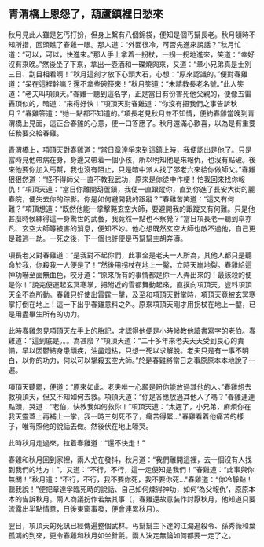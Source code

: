 青渭橋上恩怨了，葫蘆鎮裡日愁來
------------------------------

秋月見此人雖是乞丐打扮，但身上繫有八個錦袋，便知是個丐幫長老。秋月頓時不知所措，回頭瞧了春雞一眼。那人道：“外面很冷，可否先進來說話？”秋月忙道：“可以，可以，快進來。”那人手上拿着一拐杖，一拐一拐地進來，笑道：“幸好沒有來晚。”然後坐了下來，拿出一壺酒和一碟燒肉來，又道：“章小兄弟真是士別三日、刮目相看啊！”秋月這刻才放下心頭大石，心想：“原來認識的。”便對春雞道：“呆在這裡幹嘛？還不拿些碗筷來！”秋月笑道：“未請教長老名號。”此人笑道：“老夫叫項頂天。”春雞一聽到這名字，正是當日有份害死他父親的，便像五雷轟頂似的，暗道：“來得好快！”項頂天對春雞道：“你沒有把我們之事告訴秋月？”春雞答道：“她一點都不知道的。”項長老見秋月並不知情，便約春雞當晚到青渭橋上見面，這正合春雞的心意，便一口答應了。秋月還滿心歡喜，以為是有重要任務要交給春雞。

青渭橋上，項頂天對春雞道：“當日章達孚來到這鎮上時，我便認出是他了。只是當時見他帶病在身，身邊又帶着一個小孩，所以明知他是來報仇，也沒有點破。後來他要你加入丐幫，我也沒有阻止，只是暗中派人找了邵老六來給你做師父。”春雞狠狠然道：“怪不得師父一直不教我武功，原來是你從中作梗！怕我回來找你報仇！”項頂天道：“當日你離開葫蘆鎮，我便一直跟蹤你，直到你進了長安大街的麗春院，便失去你的踪影。你是如何避開我的跟蹤？”春雞苦笑道：“這又有何難？”項頂想道：“既然他能一掌擊斃玄空大師，要避開我的跟蹤又有何難。只是他甚麼時候練得這一身驚世的武藝，我竟然一點也不察覺？”當日項長老一聽到卓亦凡、玄空大師等被害的消息，便知不妙。他心想既然玄空大師也敵不過他，自己更是難逃一劫。一死之後，下一個也許便是丐幫幫主胡奔濤。

項長老又對春雞道：“是我對不起你們，此事全是老夫一人所為，其他人都只是聽命於我，你殺我一人便是了！”然後用拐杖在地上一鑿，立時天崩地裂。春雞給這神功嚇至面無血色，咬牙道：“原來所有的事情都是你一人弄出來的！最該殺的便是你！”說完便運起玄冥寒掌，把附近的雪都舞動起來，直撲向項頂天。豈料項頂天全不為所動。春雞只好使出雷霆一擊，及至和項頂天對掌時，項頂天竟被玄冥寒掌打倒在地上！這一下出乎春雞意料之外。原來項頂天剛才用拐杖在地上一鑿，已是用盡畢生所有的功力。

此時春雞忽見項頂天左手上的胎記，才認得他便是小時候教他讀書寫字的老伯。春雞道：“這到底是。。。為甚麼？”項頂天道：“二十多年來老夫天天受到良心的責備，早以因鬱結身患頑疾，油盡燈枯，只想一死以求解脫。老夫只是有一事不明白，以你的功力，何以可以擊殺玄空大師。”於是春雞將當日之事原原本本地說了一遍。

項頂天聽罷，便道：“原來如此。老夫唯一心願是盼你能放過其他的人。”春雞想去救項頂天，但又不知如何去救。項頂天道：“你是答應放過其他人了嗎？”春雞連連點頭，哭道：“老伯，快教我如何救你！”項頂天道：“太遲了，小兄弟，麻煩你在我天靈蓋上再補上一掌，我一時三刻死不了，痛苦得緊..."春雞看着他痛苦的樣子，唯有照他的說話去做。然後伏在地上嚎哭。

此時秋月走過來，拉着春雞道：“還不快走！”

春雞和秋月回到家裡，兩人尤在發抖，秋月道：“我們離開這裡，去一個沒有人找到我們的地方！”，又道：“不行，不行，這一走便知是我們！”春雞道：“此事與你無關！”秋月道：“不行，不行，我不要你死，我不要你死..."春雞道：“你冷靜點！聽我說！”便把章達孚臨死時的說話、自己如何煉得神功，如何‘為父報仇’，原原本本的告訴秋月。兩人商議扮作若無其事（，春雞還故意裝作討厭秋月，他知道只要流露出半點情意，日後東窗事發，便會連累秋月）。

翌日，項頂天的死訊已經傳遍整個武林。丐幫幫主下達的江湖追殺令、孫秀薇和葉孤鴻的到來，更令春雞和秋月如坐針氈。兩人決定無論如何都要一走了之。

